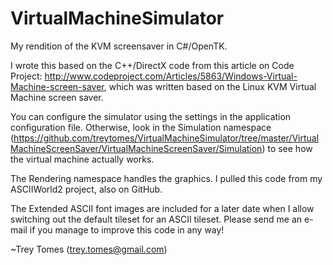 # VirtualMachineSimulator
My rendition of the KVM screensaver in C#/OpenTK.

I wrote this based on the C++/DirectX code from this article on Code Project:
http://www.codeproject.com/Articles/5863/Windows-Virtual-Machine-screen-saver, which was written based on the Linux KVM Virtual Machine screen saver.

You can configure the simulator using the settings in the application configuration file.  Otherwise, look in the Simulation namespace (https://github.com/treytomes/VirtualMachineSimulator/tree/master/VirtualMachineScreenSaver/VirtualMachineScreenSaver/Simulation) to see how the virtual machine actually works.

The Rendering namespace handles the graphics.  I pulled this code from my ASCIIWorld2 project, also on GitHub.

The Extended ASCII font images are included for a later date when I allow switching out the default tileset for an ASCII tileset.  Please send me an e-mail if you manage to improve this code in any way!

~Trey Tomes (trey.tomes@gmail.com)
